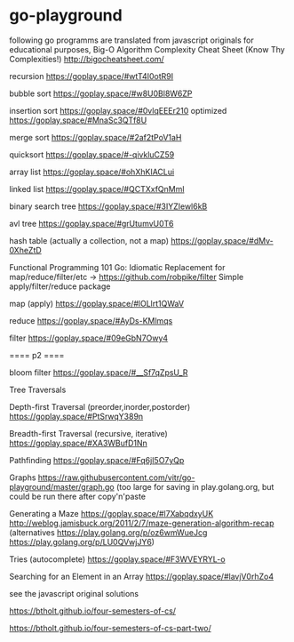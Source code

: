 # go-playground

following go programms are translated from javascript originals for educational purposes, Big-O Algorithm Complexity Cheat Sheet (Know Thy Complexities!) http://bigocheatsheet.com/

recursion https://goplay.space/#wtT4I0otR9I

bubble sort https://goplay.space/#w8U0Bl8W6ZP

insertion sort https://goplay.space/#0vlqEEEr210 optimized https://goplay.space/#MnaSc3QTf8U

merge sort https://goplay.space/#2af2tPoV1aH

quicksort https://goplay.space/#-qivkluCZ59

array list https://goplay.space/#ohXhKIACLui

linked list https://goplay.space/#QCTXxfQnMml

binary search tree https://goplay.space/#3IYZIewl6kB

avl tree https://goplay.space/#grUtumvU0T6

hash table (actually a collection, not a map) https://goplay.space/#dMv-0XheZtD

Functional Programming 101
Go: Idiomatic Replacement for map/reduce/filter/etc ->  https://github.com/robpike/filter Simple apply/filter/reduce package

map (apply) https://goplay.space/#lOLlrt1QWaV

reduce https://goplay.space/#AyDs-KMlmqs

filter https://goplay.space/#09eGbN7Owy4


==== p2 ====

bloom filter https://goplay.space/#__Sf7qZpsU_R

Tree Traversals

Depth-first Traversal (preorder,inorder,postorder) https://goplay.space/#PtSrwqY389n

Breadth-first Traversal (recursive, iterative) https://goplay.space/#XA3WBufD1Nn

Pathfinding https://goplay.space/#Fq6jI5O7yQp

Graphs https://raw.githubusercontent.com/vitr/go-playground/master/graph.go (too large for saving in play.golang.org, but could be run there after copy'n'paste

Generating a Maze https://goplay.space/#l7XabqdxyUK  http://weblog.jamisbuck.org/2011/2/7/maze-generation-algorithm-recap
 (alternatives https://play.golang.org/p/oz6wmWueJcg https://play.golang.org/p/LU0QVwjJY6)
 
Tries (autocomplete) https://goplay.space/#F3WVEYRYL-o

Searching for an Element in an Array https://goplay.space/#lavjV0rhZo4



 
 
 
 
 see the javascript original solutions 
 
 https://btholt.github.io/four-semesters-of-cs/
 
 https://btholt.github.io/four-semesters-of-cs-part-two/
 
 
 
